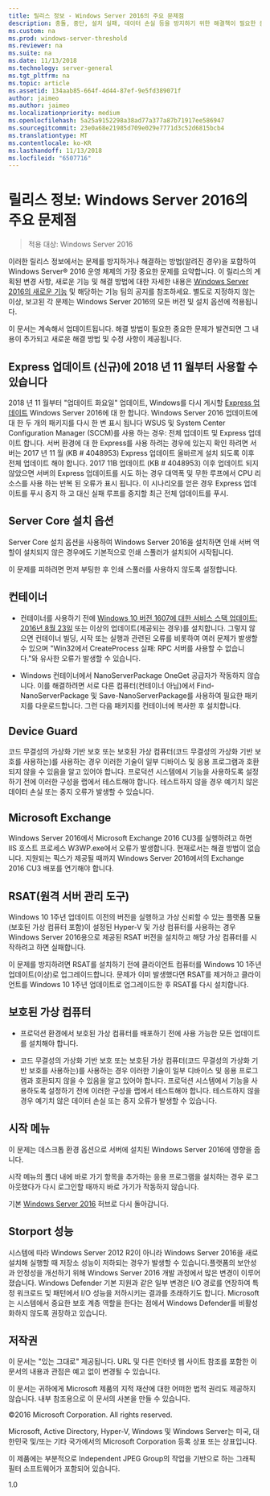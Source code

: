 ```yaml
---
title: 릴리스 정보 - Windows Server 2016의 주요 문제점
description: 충돌, 중단, 설치 실패, 데이터 손실 등을 방지하기 위한 해결책이 필요한 중요한 문제를 요약합니다.
ms.custom: na
ms.prod: windows-server-threshold
ms.reviewer: na
ms.suite: na
ms.date: 11/13/2018
ms.technology: server-general
ms.tgt_pltfrm: na
ms.topic: article
ms.assetid: 134aab85-664f-4d44-87ef-9e5fd389071f
author: jaimeo
ms.author: jaimeo
ms.localizationpriority: medium
ms.openlocfilehash: 5a25a9152298a38ad77a377a87b71917ee586947
ms.sourcegitcommit: 23e0a68e21985d709e029e7771d3c52d6815bcb4
ms.translationtype: MT
ms.contentlocale: ko-KR
ms.lasthandoff: 11/13/2018
ms.locfileid: "6507716"
---
```

# 릴리스 정보: Windows Server 2016의 주요 문제점

>적용 대상: Windows Server 2016

이러한 릴리스 정보에서는 문제를 방지하거나 해결하는 방법(알려진 경우)을 포함하여 Windows Server&reg; 2016 운영 체제의 가장 중요한 문제를 요약합니다. 이 릴리스의 계획된 변경 사항, 새로운 기능 및 해결 방법에 대한 자세한 내용은 [Windows Server 2016의 새로운 기능](what-s-new-in-windows-server-2016.md) 및 해당하는 기능 팀의 공지를 참조하세요. 별도로 지정하지 않는 이상, 보고된 각 문제는 Windows Server 2016의 모든 버전 및 설치 옵션에 적용됩니다.  

이 문서는 계속해서 업데이트됩니다. 해결 방법이 필요한 중요한 문제가 발견되면 그 내용이 추가되고 새로운 해결 방법 및 수정 사항이 제공됩니다.  

## Express 업데이트 (신규)에 2018 년 11 월부터 사용할 수 있습니다

2018 년 11 월부터 "업데이트 화요일" 업데이트, Windows를 다시 게시할 [Express 업데이트](express-updates.md) Windows Server 2016에 대 한 합니다. Windows Server 2016 업데이트에 대 한 두 개의 패키지를 다시 한 번 표시 됩니다 WSUS 및 System Center Configuration Manager (SCCM)를 사용 하는 경우: 전체 업데이트 및 Express 업데이트 합니다. 서버 환경에 대 한 Express를 사용 하려는 경우에 있는지 확인 하려면 서버는 2017 년 11 월 (KB # 4048953) Express 업데이트 올바르게 설치 되도록 이후 전체 업데이트 해야 합니다. 2017 11B 업데이트 (KB # 4048953) 이후 업데이트 되지 않았으면 서버의 Express 업데이트를 시도 하는 경우 대역폭 및 무한 루프에서 CPU 리소스를 사용 하는 반복 된 오류가 표시 됩니다. 이 시나리오를 얻은 경우 Express 업데이트를 푸시 중지 하 고 대신 실패 루프를 중지할 최근 전체 업데이트를 푸시.  

## Server Core 설치 옵션
[comment]: # (ID: 370; Submitter: amason; state: signed off)  
Server Core 설치 옵션을 사용하여 Windows Server 2016을 설치하면 인쇄 서버 역할이 설치되지 않은 경우에도 기본적으로 인쇄 스풀러가 설치되어 시작됩니다.

이 문제를 피하려면 먼저 부팅한 후 인쇄 스풀러를 사용하지 않도록 설정합니다.


## 컨테이너  

[comment]: # (ID: 371; Submitter: taylorb; state: signed off)  
- 컨테이너를 사용하기 전에 [Windows 10 버전 1607에 대한 서비스 스택 업데이트: 2016년 8월 23일](https://support.microsoft.com/en-us/kb/3176936) 또는 이상의 업데이트(제공되는 경우)를 설치합니다. 그렇지 않으면 컨테이너 빌딩, 시작 또는 실행과 관련된 오류를 비롯하여 여러 문제가 발생할 수 있으며 "Win32에서 CreateProcess 실패: RPC 서버를 사용할 수 없습니다."와 유사한 오류가 발생할 수 있습니다.

[comment]: # (ID: 373; Submitter: plang; state: signed off)  
- Windows 컨테이너에서 NanoServerPackage OneGet 공급자가 작동하지 않습니다. 이를 해결하려면 서로 다른 컴퓨터(컨테이너 아님)에서 Find-NanoServerPackage 및 Save-NanoServerPackage를 사용하여 필요한 패키지를 다운로드합니다. 그런 다음 패키지를 컨테이너에 복사한 후 설치합니다.

## Device Guard
[comment]: # (ID: 369; Submitter: nirb; state: signed off)
코드 무결성의 가상화 기반 보호 또는 보호된 가상 컴퓨터(코드 무결성의 가상화 기반 보호를 사용하는)를 사용하는 경우 이러한 기술이 일부 디바이스 및 응용 프로그램과 호환되지 않을 수 있음을 알고 있어야 합니다. 프로덕션 시스템에서 기능을 사용하도록 설정하기 전에 이러한 구성을 랩에서 테스트해야 합니다. 테스트하지 않을 경우 예기치 않은 데이터 손실 또는 중지 오류가 발생할 수 있습니다.

## Microsoft Exchange
[comment]: # (ID: 375; Submitter: wgries; state: signed off)
Windows Server 2016에서 Microsoft Exchange 2016 CU3를 실행하려고 하면 IIS 호스트 프로세스 W3WP.exe에서 오류가 발생합니다. 현재로서는 해결 방법이 없습니다. 지원되는 픽스가 제공될 때까지 Windows Server 2016에서의 Exchange 2016 CU3 배포를 연기해야 합니다.

## RSAT(원격 서버 관리 도구)
[comment]: # (ID: 374; Submitter: ryanpu; state: signed off)
Windows 10 1주년 업데이트 이전의 버전을 실행하고 가상 신뢰할 수 있는 플랫폼 모듈(보호된 가상 컴퓨터 포함)이 설정된 Hyper-V 및 가상 컴퓨터를 사용하는 경우 Windows Server 2016용으로 제공된 RSAT 버전을 설치하고 해당 가상 컴퓨터를 시작하려고 하면 실패합니다.

이 문제를 방지하려면 RSAT를 설치하기 전에 클라이언트 컴퓨터를 Windows 10 1주년 업데이트(이상)로 업그레이드합니다. 문제가 이미 발생했다면 RSAT를 제거하고 클라이언트를 Windows 10 1주년 업데이트로 업그레이드한 후 RSAT를 다시 설치합니다.


## 보호된 가상 컴퓨터
[comment]: # (ID: 369; Submitter: nirb; state: signed off)  
- 프로덕션 환경에서 보호된 가상 컴퓨터를 배포하기 전에 사용 가능한 모든 업데이트를 설치해야 합니다.

- 코드 무결성의 가상화 기반 보호 또는 보호된 가상 컴퓨터(코드 무결성의 가상화 기반 보호를 사용하는)를 사용하는 경우 이러한 기술이 일부 디바이스 및 응용 프로그램과 호환되지 않을 수 있음을 알고 있어야 합니다. 프로덕션 시스템에서 기능을 사용하도록 설정하기 전에 이러한 구성을 랩에서 테스트해야 합니다. 테스트하지 않을 경우 예기치 않은 데이터 손실 또는 중지 오류가 발생할 수 있습니다.


## 시작 메뉴
[comment]: # (ID: 372; Submitter: samli; state: signed off)
이 문제는 데스크톱 환경 옵션으로 서버에 설치된 Windows Server 2016에 영향을 줍니다.

시작 메뉴의 폴더 내에 바로 가기 항목을 추가하는 응용 프로그램을 설치하는 경우 로그아웃했다가 다시 로그인할 때까지 바로 가기가 작동하지 않습니다.



기본 [Windows Server 2016](Windows-Server-2016.md) 허브로 다시 돌아갑니다.

## Storport 성능
시스템에 따라 Windows Server 2012 R2이 아니라 Windows Server 2016을 새로 설치해 실행할 때 저장소 성능이 저하되는 경우가 발생할 수 있습니다.플랫폼의 보안성과 안정성을 개선하기 위해 Windows Server 2016 개발 과정에서 많은 변경이 이루어졌습니다. Windows Defender 기본 지원과 같은 일부 변경은 I/O 경로를 연장하여 특정 워크로드 및 패턴에서 I/O 성능을 저하시키는 결과를 초래하기도 합니다. Microsoft는 시스템에서 중요한 보호 계층 역할을 한다는 점에서 Windows Defender를 비활성화하지 않도록 권장하고 있습니다.  

## 저작권  
이 문서는 "있는 그대로" 제공됩니다. URL 및 다른 인터넷 웹 사이트 참조를 포함한 이 문서의 내용과 관점은 예고 없이 변경될 수 있습니다.  

이 문서는 귀하에게 Microsoft 제품의 지적 재산에 대한 어떠한 법적 권리도 제공하지 않습니다. 내부 참조용으로 이 문서의 사본을 만들 수 있습니다.  

&copy;2016 Microsoft Corporation. All rights reserved.  

Microsoft, Active Directory, Hyper-V, Windows 및 Windows Server는 미국, 대한민국 및/또는 기타 국가에서의 Microsoft Corporation 등록 상표 또는 상표입니다.  

이 제품에는 부분적으로 Independent JPEG Group의 작업을 기반으로 하는 그래픽 필터 소프트웨어가 포함되어 있습니다.  


1.0  
